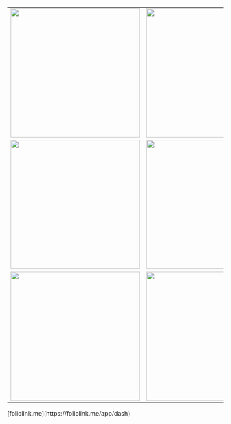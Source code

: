 <!--- https://foliolink.me/ --->
<table>
    <tr>
        <td>
            <a href="https://firebet.ai/">
                <img src="https://r2.foliolink.me/portfolio/portfolio/github/1/image1.png?" width="300"/>
            </a>
        </td>
        <td>
            <a href="https://github.com/nealmick/ned">
                <img src="https://r2.foliolink.me/portfolio/portfolio/github/1/image2.png?" width="300"/>
            </a>
        </td>
    </tr> 
     <tr>
        <td>
            <a href="https://chat4u.io/">
                <img src="https://r2.foliolink.me/portfolio/portfolio/github/1/image3.png?" width="300"/>
            </a>
        </td>
        <td>
            <a href="https://launchba.se/">
                <img src="https://r2.foliolink.me/portfolio/portfolio/github/1/image4.png?" width="300"/>
            </a>
        </td>
    </tr> 
     <tr>
        <td>
            <a href="https://app.nealmick.com/cube/">
                <img src="https://r2.foliolink.me/portfolio/portfolio/github/1/image5.png?" width="300"/>
            </a>
        </td>
        <td>
            <a href="https://recipe-genie.xyz/">
                <img src="https://r2.foliolink.me/portfolio/portfolio/github/1/image6.png?" width="300"/>
            </a>
        </td>
    </tr> 
 </table>
[foliolink.me](https://foliolink.me/app/dash)
